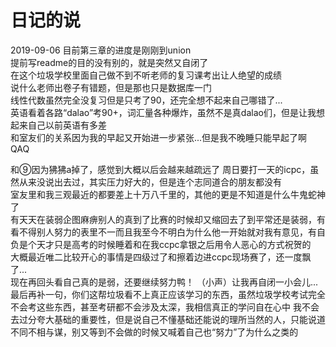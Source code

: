 # 日记的说
2019-09-06
目前第三章的进度是刚刚到union  
提前写readme的目的没有别的，就是突然又自闭了  
在这个垃圾学校里面自己做不到不听老师的复习课考出让人绝望的成绩  
说什么老师出卷子有错题，但是那也只是数据库一门  
线性代数虽然完全没复习但是只考了90，还完全想不起来自己哪错了...  
英语看着各路“dalao”考90+，词汇量各种爆炸，虽然不是真dalao们，但是让我想起来自己以前英语有多差  
和室友们的关系因为我的早起又开始进一步紧张...但是我不晚睡只能早起了啊QAQ  
  
和⑨因为狒狒a掉了，感觉到大概以后会越来越疏远了
周日要打一天的icpc，虽然从来没说出去过，其实压力好大的，但是连个志同道合的朋友都没有  
室友里和我三观最近的都要差上十万八千里的，其他的更是不知道是什么牛鬼蛇神了  
有天天在装弱企图麻痹别人的真到了比赛的时候却又缩回去了到平常还是装弱，有看不得别人努力的表里不一而且我至今不明白为什么他一开始就对我有意见，有自负是个天才只是高考的时候睡着和在我ccpc拿银之后用令人恶心的方式祝贺的  
大概最近唯二比较开心的事情是四级过了和擦着边进ccpc现场赛了，还一度飘了...  
现在再回头看自己真的是弱，还要继续努力鸭！
（小声）让我再自闭一小会儿...
最后再补一句，你们这帮垃圾看不上真正应该学习的东西，虽然垃圾学校考试完全不会考这些东西，甚至考研都不会涉及太深，我相信真正的学问自在心中
我不会去过分夸大基础的重要性，但是说自己不懂基础还能说的理所当然的人，只能说道不同不相与谋，别又等到不会做的时候又喊着自己也“努力”了为什么之类的


